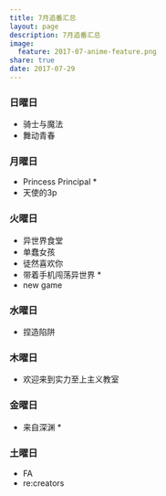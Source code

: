 ```yaml
---
title: 7月追番汇总
layout: page
description: 7月追番汇总
image: 
  feature: 2017-07-anime-feature.png
share: true
date: 2017-07-29
---
```

### 日曜日
- 骑士与魔法 
- 舞动青春
### 月曜日
- Princess Principal *
- 天使的3p
### 火曜日
- 异世界食堂 
- 单蠢女孩
- 徒然喜欢你
- 带着手机闯荡异世界 *
- new game
### 水曜日
- 捏造陷阱
### 木曜日
- 欢迎来到实力至上主义教室
### 金曜日
- 来自深渊 *
### 土曜日
- FA
- re:creators

